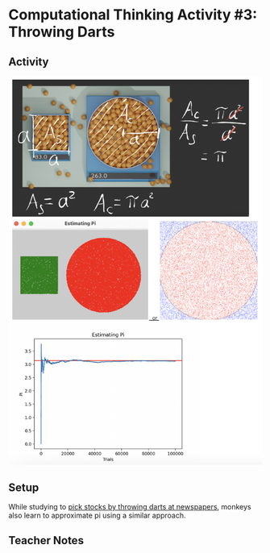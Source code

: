# Computational Thinking Activity #3: Throwing Darts

## Activity
![Throwing Darts Overview](./staff/throwing_darts_overview.png)

## Setup
While studying to [pick stocks by throwing darts at newspapers](https://www.forbes.com/sites/rickferri/2012/12/20/any-monkey-can-beat-the-market/?sh=78df2f39630a), monkeys also learn to approximate pi using a similar approach. 


## Teacher Notes